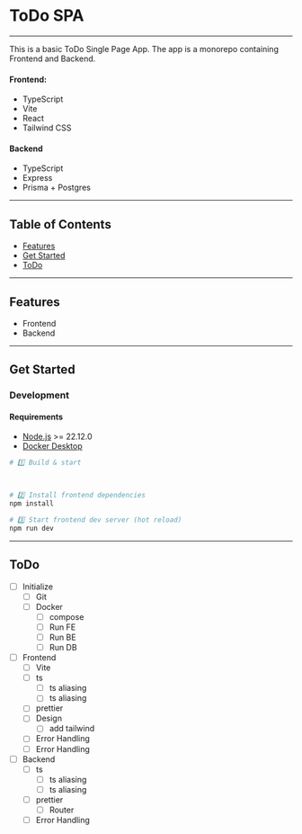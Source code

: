 # ToDo SPA
___
This is a basic ToDo Single Page App.
The app is a monorepo containing Frontend and Backend.
#### Frontend:
- TypeScript
- Vite
- React
- Tailwind CSS
#### Backend
- TypeScript
- Express
- Prisma + Postgres
___

## Table of Contents

- [Features](#features)
- [Get Started](#get-started)
- [ToDo](#todo)

___

## Features

- Frontend
- Backend

___

## Get Started

### Development

#### Requirements
- [Node.js](https://nodejs.org/en/download) >= 22.12.0
- [Docker Desktop](https://www.docker.com/products/docker-desktop/)

```sh
# 1️⃣ Build & start 

  

# 2️⃣ Install frontend dependencies
npm install

# 3️⃣ Start frontend dev server (hot reload)
npm run dev

```

___

## ToDo
- [ ] Initialize
    - [ ] Git
    - [ ] Docker
      - [ ] compose
      - [ ] Run FE
      - [ ] Run BE
      - [ ] Run DB
- [ ] Frontend
  - [ ] Vite
  - [ ] ts 
    - [ ] ts aliasing
    - [ ] ts aliasing
  - [ ] prettier 
  - [ ] Design
      - [ ] add tailwind
  - [ ] Error Handling
  - [ ] Error Handling
- [ ] Backend
  - [ ] ts
      - [ ] ts aliasing
      - [ ] ts aliasing
  - [ ] prettier
    - [ ] Router
  - [ ] Error Handling
